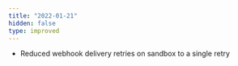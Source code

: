 ```yaml
---
title: "2022-01-21"
hidden: false
type: improved
---
```


* Reduced webhook delivery retries on sandbox to a single retry
